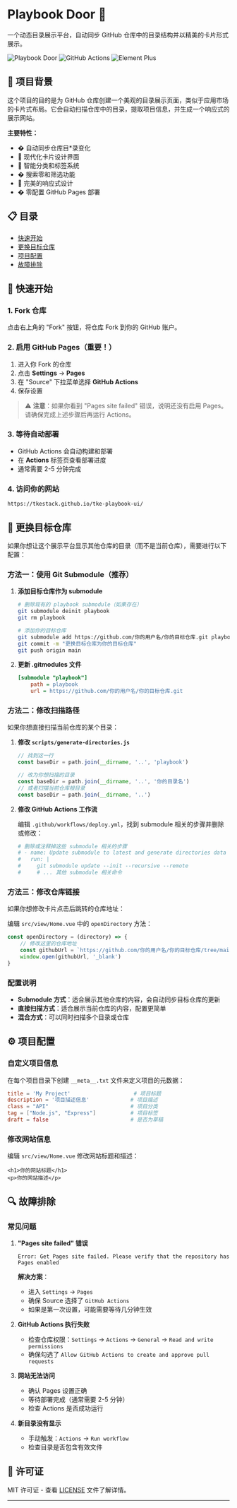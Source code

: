 # Playbook Door 🚪

一个动态目录展示平台，自动同步 GitHub 仓库中的目录结构并以精美的卡片形式展示。

![Playbook Door](https://img.shields.io/badge/Vue-3.x-4FC08D?style=flat-square&logo=vue.js)
![GitHub Actions](https://img.shields.io/badge/GitHub-Actions-2088FF?style=flat-square&logo=github-actions)
![Element Plus](https://img.shields.io/badge/Element-Plus-409EFF?style=flat-square)

## 🌟 项目背景

这个项目的目的是为 GitHub 仓库创建一个美观的目录展示页面，类似于应用市场的卡片式布局。它会自动扫描仓库中的目录，提取项目信息，并生成一个响应式的展示网站。

**主要特性：**
- � 自动同步仓库目*录变化
- 🎨 现代化卡片设计界面  
- 🤖 智能分类和标签系统
- � 搜索零和筛选功能
- 📱 完美的响应式设计
- � 零配置 GitHub Pages 部署

## 📋 目录

- [快速开始](#-快速开始)
- [更换目标仓库](#-更换目标仓库)
- [项目配置](#-项目配置)
- [故障排除](#-故障排除)

## 🚀 快速开始

### 1. Fork 仓库
点击右上角的 "Fork" 按钮，将仓库 Fork 到你的 GitHub 账户。

### 2. 启用 GitHub Pages（重要！）
1. 进入你 Fork 的仓库
2. 点击 **Settings** → **Pages**
3. 在 "Source" 下拉菜单选择 **GitHub Actions**
4. 保存设置

> ⚠️ **注意**：如果你看到 "Pages site failed" 错误，说明还没有启用 Pages。请确保完成上述步骤后再运行 Actions。

### 3. 等待自动部署
- GitHub Actions 会自动构建和部署
- 在 **Actions** 标签页查看部署进度
- 通常需要 2-5 分钟完成

### 4. 访问你的网站
```
https://tkestack.github.io/tke-playbook-ui/
```

## 🔄 更换目标仓库

如果你想让这个展示平台显示其他仓库的目录（而不是当前仓库），需要进行以下配置：

### 方法一：使用 Git Submodule（推荐）

1. **添加目标仓库作为 submodule**
   ```bash
   # 删除现有的 playbook submodule（如果存在）
   git submodule deinit playbook
   git rm playbook
   
   # 添加你的目标仓库
   git submodule add https://github.com/你的用户名/你的目标仓库.git playbook
   git commit -m "更换目标仓库为你的目标仓库"
   git push origin main
   ```

2. **更新 .gitmodules 文件**
   ```ini
   [submodule "playbook"]
       path = playbook
       url = https://github.com/你的用户名/你的目标仓库.git
   ```

### 方法二：修改扫描路径

如果你想直接扫描当前仓库的某个目录：

1. **修改 `scripts/generate-directories.js`**
   ```javascript
   // 找到这一行
   const baseDir = path.join(__dirname, '..', 'playbook')
   
   // 改为你想扫描的目录
   const baseDir = path.join(__dirname, '..', '你的目录名')
   // 或者扫描当前仓库根目录
   const baseDir = path.join(__dirname, '..')
   ```

2. **修改 GitHub Actions 工作流**
   
   编辑 `.github/workflows/deploy.yml`，找到 submodule 相关的步骤并删除或修改：
   ```yaml
   # 删除或注释掉这些 submodule 相关的步骤
   # - name: Update submodule to latest and generate directories data
   #   run: |
   #     git submodule update --init --recursive --remote
   #     # ... 其他 submodule 相关命令
   ```

### 方法三：修改仓库链接

如果你想修改卡片点击后跳转的仓库地址：

编辑 `src/view/Home.vue` 中的 `openDirectory` 方法：
```javascript
const openDirectory = (directory) => {
    // 修改这里的仓库地址
    const githubUrl = `https://github.com/你的用户名/你的目标仓库/tree/main/${directoryName}`
    window.open(githubUrl, '_blank')
}
```

### 配置说明

- **Submodule 方式**：适合展示其他仓库的内容，会自动同步目标仓库的更新
- **直接扫描方式**：适合展示当前仓库的内容，配置更简单
- **混合方式**：可以同时扫描多个目录或仓库

## ⚙️ 项目配置

### 自定义项目信息

在每个项目目录下创建 `__meta__.txt` 文件来定义项目的元数据：

```toml
title = 'My Project'                    # 项目标题
description = '项目描述信息'             # 项目描述  
class = "API"                          # 项目分类
tag = ["Node.js", "Express"]           # 项目标签
draft = false                          # 是否为草稿
```

### 修改网站信息

编辑 `src/view/Home.vue` 修改网站标题和描述：
```vue
<h1>你的网站标题</h1>
<p>你的网站描述</p>
```



## 🔍 故障排除

### 常见问题

1. **"Pages site failed" 错误**
   ```
   Error: Get Pages site failed. Please verify that the repository has Pages enabled
   ```
   **解决方案**：
   - 进入 `Settings` → `Pages`
   - 确保 Source 选择了 `GitHub Actions`
   - 如果是第一次设置，可能需要等待几分钟生效

2. **GitHub Actions 执行失败**
   - 检查仓库权限：`Settings` → `Actions` → `General` → `Read and write permissions`
   - 确保勾选了 `Allow GitHub Actions to create and approve pull requests`

3. **网站无法访问**
   - 确认 Pages 设置正确
   - 等待部署完成（通常需要 2-5 分钟）
   - 检查 Actions 是否成功运行

4. **新目录没有显示**
   - 手动触发：`Actions` → `Run workflow`
   - 检查目录是否包含有效文件

## 📄 许可证

MIT 许可证 - 查看 [LICENSE](LICENSE) 文件了解详情。

---

